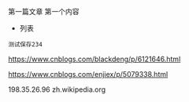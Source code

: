 第一篇文章
第一个内容
- 列表

```
测试保存234
```

https://www.cnblogs.com/blackdeng/p/6121646.html

https://www.cnblogs.com/enjiex/p/5079338.html

198.35.26.96 zh.wikipedia.org
